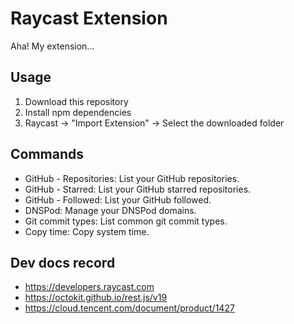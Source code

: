 # Raycast Extension

Aha! My extension...

## Usage

1. Download this repository
2. Install npm dependencies
3. Raycast -> "Import Extension" -> Select the downloaded folder

## Commands

-   GitHub - Repositories: List your GitHub repositories.
-   GitHub - Starred: List your GitHub starred repositories.
-   GitHub - Followed: List your GitHub followed.
-   DNSPod: Manage your DNSPod domains.
-   Git commit types: List common git commit types.
-   Copy time: Copy system time.

## Dev docs record

-   https://developers.raycast.com
-   https://octokit.github.io/rest.js/v19
-   https://cloud.tencent.com/document/product/1427
